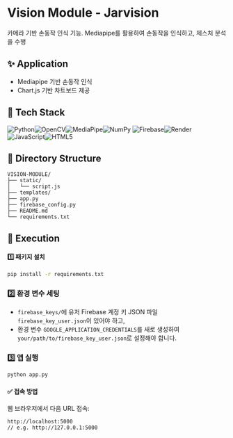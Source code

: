 # Vision Module - Jarvision
카메라 기반 손동작 인식 기능. Mediapipe를 활용하여 손동작을 인식하고, 제스처 분석을 수행

## ✨ Application
- Mediapipe 기반 손동작 인식
- Chart.js 기반 차트보드 제공

## 🔧 Tech Stack

![Python](https://img.shields.io/badge/Python-3776AB?style=for-the-badge&logo=python&logoColor=white)![OpenCV](https://img.shields.io/badge/OpenCV-5C3EE8?style=for-the-badge&logo=opencv&logoColor=white)![MediaPipe](https://img.shields.io/badge/MediaPipe-FE6F61?style=for-the-badge&logo=google&logoColor=white)![NumPy](https://img.shields.io/badge/NumPy-013243?style=for-the-badge&logo=numpy&logoColor=white)
![Firebase](https://img.shields.io/badge/Firebase-FFCA28?style=for-the-badge&logo=firebase&logoColor=black)![Render](https://img.shields.io/badge/Render-46E3B7?style=for-the-badge&logo=render&logoColor=white)![JavaScript](https://img.shields.io/badge/JavaScript-F7DF1E?style=for-the-badge&logo=javascript&logoColor=black)![HTML5](https://img.shields.io/badge/HTML5-E34F26?style=for-the-badge&logo=html5&logoColor=white)

## 📁 Directory Structure
```plaintext
VISION-MODULE/
├── static/
│   └── script.js
├── templates/
├── app.py
├── firebase_config.py
├── README.md
└── requirements.txt
```

## 🚀 Execution

#### 1️⃣ 패키지 설치

```bash
pip install -r requirements.txt
```

### 2️⃣ 환경 변수 세팅

- `firebase_keys/`에 유저 Firebase 계정 키 JSON 파일 `firebase_key_user.json`이 있어야 하고,
- 환경 변수 `GOOGLE_APPLICATION_CREDENTIALS`를 새로 생성하여 `your/path/to/firebase_key_user.json`로 설정해야 합니다.

### 3️⃣ 앱 실행

```bash
python app.py
```

#### ✅ 접속 방법

웹 브라우저에서 다음 URL 접속:
```
http://localhost:5000
// e.g. http://127.0.0.1:5000
```

